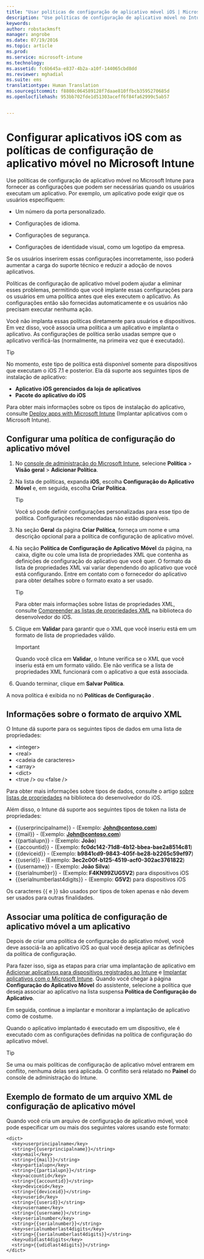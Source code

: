 ```yaml
---
title: "Usar políticas de configuração de aplicativo móvel iOS | Microsoft Intune"
description: "Use políticas de configuração de aplicativo móvel no Intune para fornecer as configurações que podem ser necessárias quando os usuários executam um aplicativo iOS."
keywords: 
author: robstackmsft
manager: angrobe
ms.date: 07/19/2016
ms.topic: article
ms.prod: 
ms.service: microsoft-intune
ms.technology: 
ms.assetid: fc6b645a-e837-4b2a-a10f-144065cbd8dd
ms.reviewer: mghadial
ms.suite: ems
translationtype: Human Translation
ms.sourcegitcommit: f8808c064589128f7daae810ffbcb3595270685d
ms.openlocfilehash: 953bb702fde1d51303aceff6f84fa62999c5ab57


---
```


# Configurar aplicativos iOS com as políticas de configuração de aplicativo móvel no Microsoft Intune
Use políticas de configuração de aplicativo móvel no Microsoft Intune para fornecer as configurações que podem ser necessárias quando os usuários executam um aplicativo. Por exemplo, um aplicativo pode exigir que os usuários especifiquem:

-   Um número da porta personalizado.

-   Configurações de idioma.

-   Configurações de segurança.

-   Configurações de identidade visual, como um logotipo da empresa.

Se os usuários inserirem essas configurações incorretamente, isso poderá aumentar a carga do suporte técnico e reduzir a adoção de novos aplicativos.

Políticas de configuração de aplicativo móvel podem ajudar a eliminar esses problemas, permitindo que você implante essas configurações para os usuários em uma política antes que eles executem o aplicativo. As configurações então são fornecidas automaticamente e os usuários não precisam executar nenhuma ação.

Você não implanta essas políticas diretamente para usuários e dispositivos. Em vez disso, você associa uma política a um aplicativo e implanta o aplicativo. As configurações de política serão usadas sempre que o aplicativo verificá-las (normalmente, na primeira vez que é executado).

> [!TIP]
> No momento, este tipo de política está disponível somente para dispositivos que executam o iOS 7.1 e posterior. Ela dá suporte aos seguintes tipos de instalação de aplicativo:
>
> -   **Aplicativo iOS gerenciados da loja de aplicativos**
> -   **Pacote do aplicativo do iOS**
>
> Para obter mais informações sobre os tipos de instalação do aplicativo, consulte [Deploy apps with Microsoft Intune](deploy-apps.md) (Implantar aplicativos com o Microsoft Intune).

## Configurar uma política de configuração do aplicativo móvel

1.  No [console de administração do Microsoft Intune](https://manage.microsoft.com), selecione **Política** &gt; **Visão geral** &gt; **Adicionar Política**.

2.  Na lista de políticas, expanda **iOS**, escolha **Configuração do Aplicativo Móvel** e, em seguida, escolha **Criar Política**.

    > [!TIP]
    > Você só pode definir configurações personalizadas para esse tipo de política. Configurações recomendadas não estão disponíveis.

3.  Na seção **Geral** da página **Criar Política**, forneça um nome e uma descrição opcional para a política de configuração de aplicativo móvel.

4.  Na seção **Política de Configuração de Aplicativo Móvel** da página, na caixa, digite ou cole uma lista de propriedades XML que contenha as definições de configuração do aplicativo que você quer. O formato da lista de propriedades XML vai variar dependendo do aplicativo que você está configurando. Entre em contato com o fornecedor do aplicativo para obter detalhes sobre o formato exato a ser usado.

    > [!TIP]
    > Para obter mais informações sobre listas de propriedades XML, consulte [Compreender as listas de propriedades XML](https://developer.apple.com/library/ios/documentation/Cocoa/Conceptual/PropertyLists/UnderstandXMLPlist/UnderstandXMLPlist.html) na biblioteca do desenvolvedor do iOS.

5.  Clique em **Validar** para garantir que o XML que você inseriu está em um formato de lista de propriedades válido.

    > [!IMPORTANT]
    > Quando você clica em **Validar**, o Intune verifica se o XML que você inseriu está em um formato válido. Ele não verifica se a lista de propriedades XML funcionará com o aplicativo a que está associada.

6.  Quando terminar, clique em **Salvar Política**.

A nova política é exibida no nó **Políticas de Configuração** .

## Informações sobre o formato de arquivo XML

O Intune dá suporte para os seguintes tipos de dados em uma lista de propriedades:
    
- &lt;integer&gt;
- &lt;real&gt;
- &lt;cadeia de caracteres&gt;
- &lt;array&gt;
- &lt;dict&gt;
- &lt;true /&gt; ou &lt;false /&gt;
     
Para obter mais informações sobre tipos de dados, consulte o artigo [sobre listas de propriedades](https://developer.apple.com/library/ios/documentation/Cocoa/Conceptual/PropertyLists/AboutPropertyLists/AboutPropertyLists.html) na biblioteca do desenvolvedor do iOS.

Além disso, o Intune dá suporte aos seguintes tipos de token na lista de propriedades:
- \{\{userprincipalname\}\} - (Exemplo: **John@contoso.com**)
- \{\{mail\}\} - (Exemplo: **John@contoso.com**)
- \{\{partialupn\}\} - (Exemplo: **João**)
- \{\{accountid\}\} - (Exemplo: **fc0dc142-71d8-4b12-bbea-bae2a8514c81**)
- \{\{deviceid\}\} - (Exemplo: **b9841cd9-9843-405f-be28-b2265c59ef97**)
- \{\{userid\}\} - (Exemplo: **3ec2c00f-b125-4519-acf0-302ac3761822**)
- \{\{username\}\} - (Exemplo: **João Silva**)
- \{\{serialnumber\}\} - (Exemplo: **F4KN99ZUG5V2**) para dispositivos iOS
- \{\{serialnumberlast4digits\}\} - (Exemplo: **G5V2**) para dispositivos iOS
    
Os caracteres \{\{ e \}\} são usados por tipos de token apenas e não devem ser usados para outras finalidades.

## Associar uma política de configuração de aplicativo móvel a um aplicativo
Depois de criar uma política de configuração do aplicativo móvel, você deve associá-la ao aplicativo iOS ao qual você deseja aplicar as definições da política de configuração.

Para fazer isso, siga as etapas para criar uma implantação de aplicativo em [Adicionar aplicativos para dispositivos registrados ao Intune](add-apps-for-mobile-devices-in-microsoft-intune.md) e [Implantar aplicativos com o Microsoft Intune](deploy-apps-in-microsoft-intune.md). Quando você chegar à página **Configuração do Aplicativo Móvel** do assistente, selecione a política que deseja associar ao aplicativo na lista suspensa **Política de Configuração do Aplicativo**.

Em seguida, continue a implantar e monitorar a implantação de aplicativo como de costume.

Quando o aplicativo implantado é executado em um dispositivo, ele é executado com as configurações definidas na política de configuração do aplicativo móvel.

> [!TIP]
> Se uma ou mais políticas de configuração de aplicativo móvel entrarem em conflito, nenhuma delas será aplicada. O conflito será relatado no **Painel** do console de administração do Intune.

## Exemplo de formato de um arquivo XML de configuração de aplicativo móvel

Quando você cria um arquivo de configuração de aplicativo móvel, você pode especificar um ou mais dos seguintes valores usando este formato:

```
<dict>
  <key>userprincipalname</key>
  <string>{{userprincipalname}}</string>
  <key>mail</key>
  <string>{{mail}}</string>
  <key>partialupn</key>
  <string>{{partialupn}}</string>
  <key>accountid</key>
  <string>{{accountid}}</string>
  <key>deviceid</key>
  <string>{{deviceid}}</string>
  <key>userid</key>
  <string>{{userid}}</string>
  <key>username</key>
  <string>{{username}}</string>
  <key>serialnumber</key>
  <string>{{serialnumber}}</string>
  <key>serialnumberlast4digits</key>
  <string>{{serialnumberlast4digits}}</string>
  <key>udidlast4digits</key>
  <string>{{udidlast4digits}}</string>
</dict>

```



<!--HONumber=Jul16_HO4-->


